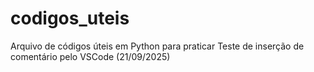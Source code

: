 # codigos_uteis
Arquivo de códigos úteis em Python para praticar
Teste de inserção de comentário pelo VSCode (21/09/2025)
